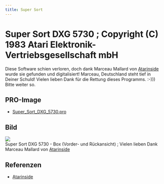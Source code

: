 ```yaml
---
title: Super Sort
---
```

# Super Sort DXG 5730 ; Copyright (C) 1983 Atari Elektronik-Vertriebsgesellschaft mbH  
Diese Software schien verloren, doch dank Marceau Mallard von [Atarinside](http://atarinside.dyndns.org/blog/index.php/atarinside-items/super-sort/) wurde sie gefunden und digitalisiert! Marceau, Deutschland steht tief in Deiner Schuld! Vielen lieben Dank für die Rettung dieses Programms. :-))) Bitte weiter so.  
  
## PRO-Image  
- [Super_Sort_DXG_5730.pro](attachments/Super_Sort_DXG_5730.pro)  
  
## Bild  
![](attachments/cover.jpg)  
Super Sort DXG 5730 - Box (Vorder- und Rückansicht) ; Vielen lieben Dank Marceau Mallard von [Atarinside](http://atarinside.dyndns.org/blog/index.php/atarinside-items/super-sort/)  
  
## Referenzen  
- [Atarinside](http://atarinside.dyndns.org/blog/index.php/atarinside-items/super-sort/)  
